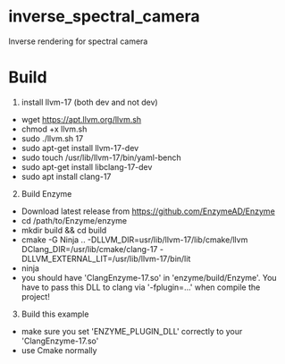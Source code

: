 # inverse_spectral_camera
Inverse rendering for spectral camera 

# Build

1. install llvm-17 (both dev and not dev)
 * wget https://apt.llvm.org/llvm.sh
 * chmod +x llvm.sh
 * sudo ./llvm.sh 17
 * sudo apt-get install llvm-17-dev
 * sudo touch /usr/lib/llvm-17/bin/yaml-bench 
 * sudo apt-get install libclang-17-dev 
 * sudo apt install clang-17

2. Build Enzyme 
 * Download latest release from https://github.com/EnzymeAD/Enzyme
 * cd /path/to/Enzyme/enzyme
 * mkdir build && cd build
 * cmake -G Ninja .. -DLLVM_DIR=usr/lib/llvm-17/lib/cmake/llvm DClang_DIR=/usr/lib/cmake/clang-17 -DLLVM_EXTERNAL_LIT=/usr/lib/llvm-17/bin/lit
 * ninja
 * you should have 'ClangEnzyme-17.so' in 'enzyme/build/Enzyme'. You have to pass this DLL to clang via '-fplugin=...' when compile the project!

3. Build this example
 * make sure you set 'ENZYME_PLUGIN_DLL' correctly to your 'ClangEnzyme-17.so'
 * use Cmake normally 
